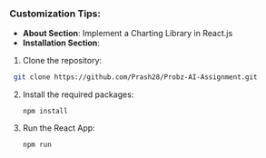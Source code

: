 
### Customization Tips:
- **About Section**: Implement a Charting Library in React.js
- **Installation Section**:
1. Clone the repository:
  ```sh
   git clone https://github.com/Prash28/Probz-AI-Assignment.git
  ```
2. Install the required packages:
   ```
   npm install
   ```
3. Run the React App:
   ```
   npm run
   ```
